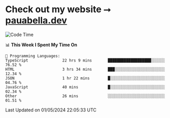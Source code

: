 # Check out my website ⭢ [pauabella.dev](https://pauabella.dev)

<!--START_SECTION:waka-->
![Code Time](http://img.shields.io/badge/Code%20Time-3%2C278%20hrs%2025%20mins-blue)

📊 **This Week I Spent My Time On** 

```text
💬 Programming Languages: 
TypeScript               22 hrs 9 mins       ███████████████████░░░░░░   76.52 % 
HTML                     3 hrs 34 mins       ███░░░░░░░░░░░░░░░░░░░░░░   12.34 % 
JSON                     1 hr 22 mins        █░░░░░░░░░░░░░░░░░░░░░░░░   04.76 % 
JavaScript               40 mins             █░░░░░░░░░░░░░░░░░░░░░░░░   02.34 % 
Other                    26 mins             ░░░░░░░░░░░░░░░░░░░░░░░░░   01.51 % 
```


 Last Updated on 01/05/2024 22:05:33 UTC
<!--END_SECTION:waka-->
